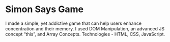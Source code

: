 # Simon Says Game
I made a simple, yet addictive game that can help users enhance concentration and their memory.
I used DOM Manipulation, an advanced JS concept “this”,  and Array Concepts.
Technologies - HTML, CSS, JavaScript.
